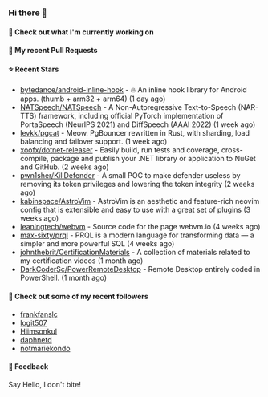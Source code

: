 ### Hi there 👋

#### 👷 Check out what I'm currently working on

#### 🔨 My recent Pull Requests


#### ⭐ Recent Stars

- [bytedance/android-inline-hook](https://github.com/bytedance/android-inline-hook) - 🔥 An inline hook library for Android apps. (thumb &#43; arm32 &#43; arm64) (1 day ago)
- [NATSpeech/NATSpeech](https://github.com/NATSpeech/NATSpeech) - A Non-Autoregressive Text-to-Speech (NAR-TTS) framework, including official PyTorch implementation of PortaSpeech (NeurIPS 2021) and DiffSpeech (AAAI 2022) (1 week ago)
- [levkk/pgcat](https://github.com/levkk/pgcat) - Meow. PgBouncer rewritten in Rust, with sharding, load balancing and failover support. (1 week ago)
- [xoofx/dotnet-releaser](https://github.com/xoofx/dotnet-releaser) - Easily build, run tests and coverage, cross-compile, package and publish your .NET library or application to NuGet and GitHub. (2 weeks ago)
- [pwn1sher/KillDefender](https://github.com/pwn1sher/KillDefender) - A small POC to make defender useless by removing its token privileges and lowering the token integrity   (2 weeks ago)
- [kabinspace/AstroVim](https://github.com/kabinspace/AstroVim) - AstroVim is an aesthetic and feature-rich neovim config that is extensible and easy to use with a great set of plugins  (3 weeks ago)
- [leaningtech/webvm](https://github.com/leaningtech/webvm) - Source code for the page webvm.io (4 weeks ago)
- [max-sixty/prql](https://github.com/max-sixty/prql) - PRQL is a modern language for transforming data — a simpler and more powerful SQL (4 weeks ago)
- [johnthebrit/CertificationMaterials](https://github.com/johnthebrit/CertificationMaterials) - A collection of materials related to my certification videos (1 month ago)
- [DarkCoderSc/PowerRemoteDesktop](https://github.com/DarkCoderSc/PowerRemoteDesktop) - Remote Desktop entirely coded in PowerShell. (1 month ago)

#### 👯 Check out some of my recent followers

- [frankfanslc](https://github.com/frankfanslc)
- [logit507](https://github.com/logit507)
- [Hiimsonkul](https://github.com/Hiimsonkul)
- [daphnetd](https://github.com/daphnetd)
- [notmariekondo](https://github.com/notmariekondo)

#### 💬 Feedback

Say Hello, I don't bite!